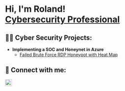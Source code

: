 <h1>Hi, I'm Roland! <br/><a href="https://github.com/Tempest721"></a><a href="https://www.linkedin.com/in/roland-schaapveld/">Cybersecurity Professional</a></h1>

<h2>👨‍💻 Cyber Security Projects:</h2>

- <b>Implementing a SOC and Honeynet in Azure </b>
  - [Failed Brute Force RDP Honeypot with Heat Map](https://github.com/Tempest721/Failed_RDP_Heat_Map)



<h2> 🤳 Connect with me:</h2>

[<img align="left" alt="RolandSchaapveld | LinkedIn" width="22px" src="https://cdn.jsdelivr.net/npm/simple-icons@v3/icons/linkedin.svg" />][linkedin]


[linkedin]: https://linkedin.com/in/roland-schaapveld

<!--
**Tempest721/Tempest721** is a ✨ _special_ ✨ repository because its `README.md` (this file) appears on your GitHub profile.

Here are some ideas to get you started:

- 🔭 I’m currently working on ...
- 🌱 I’m currently learning ...
- 👯 I’m looking to collaborate on ...
- 🤔 I’m looking for help with ...
- 💬 Ask me about ...
- 📫 How to reach me: ...
- 😄 Pronouns: ...
- ⚡ Fun fact: ...
-->
